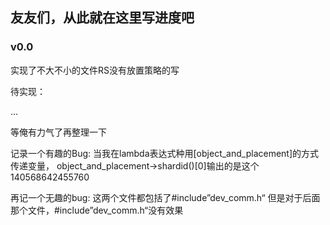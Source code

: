 ## 友友们，从此就在这里写进度吧
### v0.0
实现了不大不小的文件RS没有放置策略的写

待实现：

...

等俺有力气了再整理一下

记录一个有趣的Bug:
当我在lambda表达式种用[object_and_placement]的方式传递变量，
object_and_placement->shardid()[0]输出的是这个140568642455760


再记一个无趣的bug:
这两个文件都包括了#include”dev_comm.h“
但是对于后面那个文件，#include”dev_comm.h“没有效果
